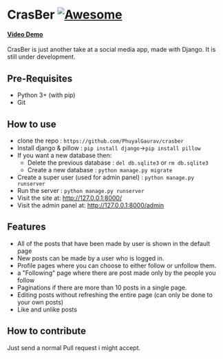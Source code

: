 # CrasBer [![Awesome](https://awesome.re/badge.svg)](https://awesome.re)

#### [Video Demo](https://www.youtube.com/watch?v=pUYkWfYBmys)
CrasBer is just another take at a social media app, made with Django. It is still under development.

## Pre-Requisites
* Python 3+ (with pip)
* Git

## How to use
* clone the repo :  `https://github.com/PhuyalGaurav/crasber `
* Install django & pillow : `pip install django`->`pip install pillow`
* If you want a new database then: 
	* Delete the previous database : `del db.sqlite3` or `rm db.sqlite3`  
	* Create a new database : `python manage.py migrate`
* Create a super user (used for admin panel) : `python manage.py runserver`
* Run the server : `python manage.py runserver`
* Visit the site at: http://127.0.0.1:8000/   
* Visit the admin panel at: http://127.0.0.1:8000/admin

## Features
* All of the posts that have been made by user is shown in the default page
* New posts can be made by a user who is logged in.
* Profile pages where you can choose to either follow or unfollow them.
* a "Following" page where there are post made only by the people you follow
* Paginations if there are more than 10 posts in a single page.
* Editing posts without refreshing the entire page (can only be done to your own posts)
* Like and unlike posts

## How to contribute  
 Just send a normal Pull request i might accept.
